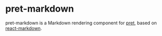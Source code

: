 # pret-markdown

pret-markdown is a Markdown rendering component for [pret](https://github.com/percevalw/pret), based on [react-markdown](https://github.com/remarkjs/react-markdown/).
